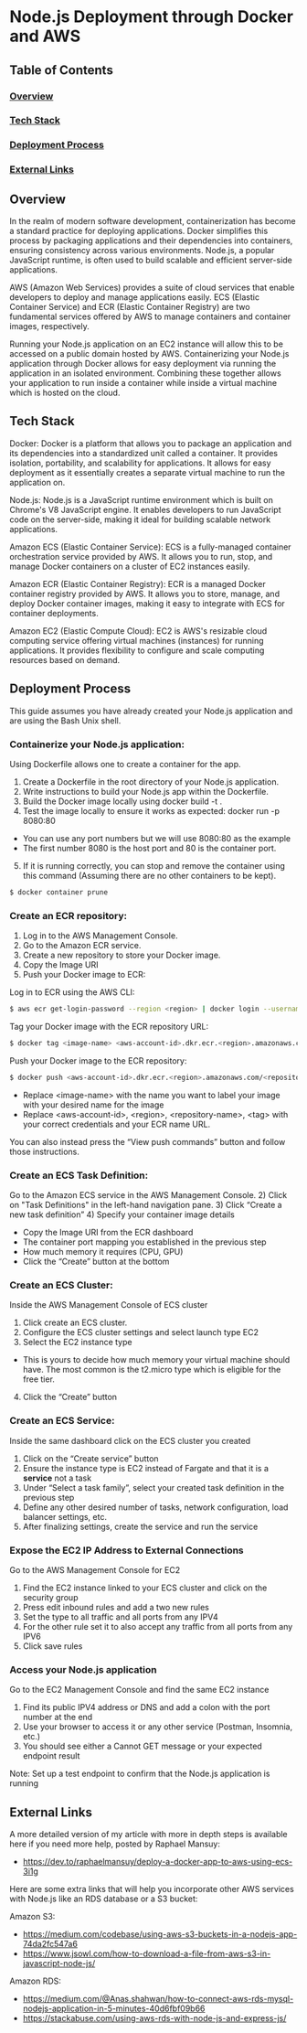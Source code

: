 # Node.js Deployment through Docker and AWS

## Table of Contents
### [Overview](#overview-1)
### [Tech Stack](#tech-stack-1)
### [Deployment Process](#deployment-process-1)
### [External Links](#external-links-1)


## Overview
In the realm of modern software development, containerization has become a standard practice for deploying applications. Docker simplifies this process by packaging applications and their dependencies into containers, ensuring consistency across various environments. Node.js, a popular JavaScript runtime, is often used to build scalable and efficient server-side applications.

AWS (Amazon Web Services) provides a suite of cloud services that enable developers to deploy and manage applications easily. ECS (Elastic Container Service) and ECR (Elastic Container Registry) are two fundamental services offered by AWS to manage containers and container images, respectively.

Running your Node.js application on an EC2 instance will allow this to be accessed on a public domain hosted by AWS. Containerizing your Node.js application through Docker allows for easy deployment via running the application in an isolated environment. Combining these together allows your application to run inside a container while inside a virtual machine which is hosted on the cloud.

## Tech Stack

Docker: Docker is a platform that allows you to package an application and its dependencies into a standardized unit called a container. It provides isolation, portability, and scalability for applications. It allows for easy deployment as it essentially creates a separate virtual machine to run the application on.

Node.js: Node.js is a JavaScript runtime environment which is built on Chrome's V8 JavaScript engine. It enables developers to run JavaScript code on the server-side, making it ideal for building scalable network applications.

Amazon ECS (Elastic Container Service): ECS is a fully-managed container orchestration service provided by AWS. It allows you to run, stop, and manage Docker containers on a cluster of EC2 instances easily.

Amazon ECR (Elastic Container Registry): ECR is a managed Docker container registry provided by AWS. It allows you to store, manage, and deploy Docker container images, making it easy to integrate with ECS for container deployments.

Amazon EC2 (Elastic Compute Cloud): EC2 is AWS's resizable cloud computing service offering virtual machines (instances) for running applications. It provides flexibility to configure and scale computing resources based on demand.

## Deployment Process
This guide assumes you have already created your Node.js application and are using the Bash Unix shell.

### Containerize your Node.js application:
Using Dockerfile allows one to create a container for the app.
1) Create a Dockerfile in the root directory of your Node.js application.
2) Write instructions to build your Node.js app within the Dockerfile.
3) Build the Docker image locally using docker build -t <image-name> .
4) Test the image locally to ensure it works as expected: docker run -p 8080:80 <image-name>
* You can use any port numbers but we will use 8080:80 as the example
* The first number 8080 is the host port and 80 is the container port. 
5) If it is running correctly, you can stop and remove the container using this command (Assuming there are no other containers to be kept).
```bash
$ docker container prune
```

### Create an ECR repository:

1) Log in to the AWS Management Console.
2) Go to the Amazon ECR service.
3) Create a new repository to store your Docker image.
4) Copy the Image URI
5) Push your Docker image to ECR:

Log in to ECR using the AWS CLI:
```bash
$ aws ecr get-login-password --region <region> | docker login --username AWS --password-stdin <aws-account-id>.dkr.ecr.<region>.amazonaws.com
```
Tag your Docker image with the ECR repository URL:
```bash
$ docker tag <image-name> <aws-account-id>.dkr.ecr.<region>.amazonaws.com/<repository-name>:<tag>
```
Push your Docker image to the ECR repository:
```bash
$ docker push <aws-account-id>.dkr.ecr.<region>.amazonaws.com/<repository-name>:<tag> 
```
- Replace \<image-name> with the name you want to label your image with your desired name for the image
- Replace \<aws-account-id>, \<region>, \<repository-name>, \<tag> with your correct credentials and your ECR name URL.
  
You can also instead press the “View push commands” button and follow those instructions.


### Create an ECS Task Definition:
Go to the Amazon ECS service in the AWS Management Console.
2) Click on "Task Definitions" in the left-hand navigation pane.
3) Click “Create a new task definition”
4) Specify your container image details
- Copy the Image URI from the ECR dashboard
- The container port mapping you established in the previous step 
- How much memory it requires (CPU, GPU)
- Click the “Create” button at the bottom

### Create an ECS Cluster:
Inside the AWS Management Console of ECS cluster
1) Click create an ECS cluster.
2) Configure the ECS cluster settings and select launch type EC2
3) Select the EC2 instance type
- This is yours to decide how much memory your virtual machine should have. The most common is the t2.micro type which is eligible for the free tier.
4) Click the “Create” button

### Create an ECS Service:
Inside the same dashboard click on the ECS cluster you created
1) Click on the “Create service” button
2) Ensure the instance type is EC2 instead of Fargate and that it is a **service** not a task
3) Under “Select a task family”, select your created task definition in the previous step
4) Define any other desired number of tasks, network configuration, load balancer settings, etc.
5) After finalizing settings, create the service and run the service

### Expose the EC2 IP Address to External Connections
Go to the AWS Management Console for EC2
1) Find the EC2 instance linked to your ECS cluster and click on the security group
2) Press edit inbound rules and add a two new rules
3) Set the type to all traffic and all ports from any IPV4
4) For the other rule set it to also accept any traffic from all ports from any IPV6
5) Click save rules

### Access your Node.js application
Go to the EC2 Management Console and find the same EC2 instance
1) Find its public IPV4 address or DNS and add a colon with the port number at the end
2) Use your browser to access it or any other service (Postman, Insomnia, etc.)
3) You should see either a Cannot GET message or your expected endpoint result

Note: Set up a test endpoint to confirm that the Node.js application is running

## External Links
A more detailed version of my article with more in depth steps is available here if you need more help, posted by Raphael Mansuy:
* https://dev.to/raphaelmansuy/deploy-a-docker-app-to-aws-using-ecs-3i1g

Here are some extra links that will help you incorporate other AWS services with Node.js like an RDS database or a S3 bucket:

Amazon S3:
* https://medium.com/codebase/using-aws-s3-buckets-in-a-nodejs-app-74da2fc547a6
* https://www.jsowl.com/how-to-download-a-file-from-aws-s3-in-javascript-node-js/

Amazon RDS:
* https://medium.com/@Anas.shahwan/how-to-connect-aws-rds-mysql-nodejs-application-in-5-minutes-40d6fbf09b66
* https://stackabuse.com/using-aws-rds-with-node-js-and-express-js/

